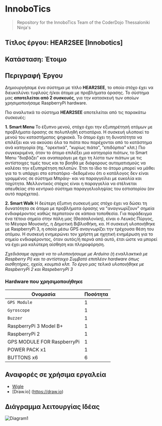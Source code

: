 # InnoboTics

> Repository for the InnoboTics Team of the CoderDojo Thessaloniki Ninja's
## Τίτλος έργου: HEAR2SEE [Innobotics]
## Κατάσταση: Έτοιμο

## Περιγραφή Έργου

Δημιουργήσαμε ένα σύστημα με τίτλο **HEAR2SEE**, το οποίο στόχο έχει να διευκολύνει τυφλούς ή/και άτομα με προβλήματα όρασης. Το σύστημα μας **αποτελείται από 2 συσκευές**, για την κατασκευή των οποίων χρησιμοποιήσαμε RaspberryPi hardware. 

Πιο αναλυτικά το σύστημα **HEAR2SEE** αποτελείται από τις παρακάτω συσκευές: 

**1. Smart Menu** Το έξυπνο μενού, στόχο έχει την εξυπηρέτησή ατόμων με προβλήματα όρασης σε πολυπληθή εστιατόρια. Η συσκευή υλοποιεί το μενού του καταστήματος ψηφιακά. Το άτομο έχει τη δυνατότητα να επιλέξει και να ακούσει όλα τα πιάτα που παρέχονται από το κατάστημα ανά κατηγορία (πχ. "ορεκτικά", "κυρίως πιάτα", "επιδόρπια" κλπ.) Πιο συγκεκριμένα, όταν το άτομο επιλέξει μια κατηγορία πιάτων, το Smart Menu “διαβάζει” και αναπαράγει με ήχο τη λίστα των πιάτων με τις αντίστοιχες τιμές τους και το βοηθά με διάφορους αυτοματισμούς να καλέσει την εξυπηρέτηση πελατών. Έτσι το ίδιο το άτομο μπορεί να μάθει για το τι υπάρχει στο εστιατόριο -δεδομένου ότι ο κατάλογος δεν είναι γραμμένος σε σύστημα Μπράιγ- και να παραγγείλει με ευκολία και ταχύτητα. Μελλοντικός στόχος είναι η παραγγελία να στέλνεται απευθείας στο κεντρικό σύστημα παραγγελιοληψίας του εστιατορίου (αν αυτό παρέχεται).

**2. Smart Walk** Η δεύτερη έξυπνη συσκευή μας στόχο έχει να δώσει τη δυνατότητα σε  άτομα με προβλήματα όρασης να "αναγνωρίζουν" σημεία ενδιαφέροντος καθώς περπατούν σε κάποια τοποθεσία. Για παράδειγμα ένα τέτοιο σημείο στην πόλη μας (Θεσσαλονίκη), είναι ο Λευκός Πύργος, το Μέγαρο Μουσικής, η Δημοτική Βιβλιοθήκη, κα. Η συσκευή υλοποιήθηκε με RaspberryPi 3, η οποία μέσω GPS αναγνωρίζει την τρέχουσα θέση του ατόμου. Η συσκευή ενημερώνει τον χρήστη με ηχητική ενημέρωση για το σημείο ενδιαφέροντος, όταν αυτός/ή περνά από αυτό, έτσι ώστε να μπορεί να έχει μια καλύτερη αίσθηση και πληροφόρηση. 

*Σχεδιάσαμε αρχικά να το υλοποιήσουμε με Arduino (ή εναλλακτικά με Raspberry Pi) και το αντίστοιχο Συμβατό επιπλέον hardware όπως αισθητήρες, ηχεία, κουμπιά κλπ. 
Το έργο μας τελικά υλοποιήθηκε με RaspberryPi 2 και RaspeberryPi 3*


### Hardware που χρησιμοποιήθηκε

|Ονομασία			|Ποσότητα			|
|-------------------------------|-------------------------------|
|`GPS Module`            |1              |
|`Gyroscope`|1  |
|`Buzzer`|1  |
| RaspberryPi 3 Model B+ | 1 |
| RaspberryPi 2 |1   |
| GPS MODULE FOR RaspberryPi | 1 |
| POWER PACK x1 | 1 |
| BUTTONS x6 | 6 |


## Αναφορές σε χρήσιμα εργαλεία

 - [Wigle](https://wigle.net)
 - [Draw.io] (https://draw.io)


## Διάγραμμα λειτουργίας Ιδέας
![Diagram1](https://raw.githubusercontent.com/CoderDojo-Thessaloniki/InnoboTics/branch/Diagrams/Diagram1.jpg)

